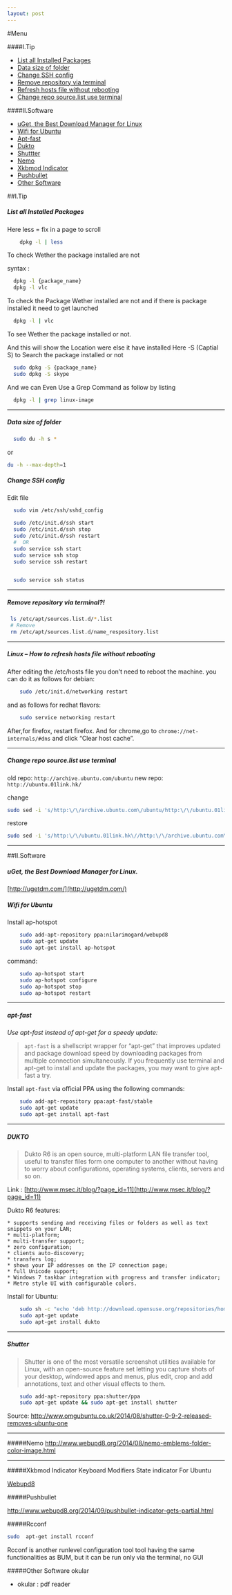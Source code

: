 ```yaml
---
layout: post
---
```


#Menu

####I.Tip

- [List all Installed Packages](#list-all-installed-packages)
- [Data size of folder](#data-size-of-folder)
- [Change SSH config](#change-ssh-config)
- [Remove repository via terminal](#remove-repository-via-terminal)
- [Refresh hosts file without rebooting](#linux--how-to-refresh-hosts-file-without-rebooting)
- [Change repo source.list use terminal](#change-repo-sourcelist-use-terminal)

####II.Software

- [uGet, the Best Download Manager for Linux](#uget-the-best-download-manager-for-linux)
- [Wifi for Ubuntu](#wifi-for-ubuntu)
- [Apt-fast](#apt-fast)
- [Dukto](#dukto)
- [Shuttter](#shutter)
- [Nemo](#nemo)
- [Xkbmod Indicator](#xkbmod-indicator)
- [Pushbullet](#pushbullet)
- [Other Software](#other-software)

##I.Tip

##### List all Installed Packages

Here less = fix in a page to scroll
```bash
	dpkg -l | less
```


To check Wether the package installed are not

syntax :

```bash
  dpkg -l {package_name}
  dpkg -l vlc
```


To check the Package Wether installed are not and if there is package installed it need to get launched

```bash
  dpkg -l | vlc
```

To see Wether the package installed or not.

And this will show the Location were else it have installed Here -S (Captial S) to Search the package installed or not

```bash
  sudo dpkg -S {package_name}
  sudo dpkg -S skype
```

And we can Even Use a Grep Command as follow by listing

```bash
  dpkg -l | grep linux-image
```

- - -

#####  Data size of folder

```bash
  sudo du -h s *
```
or

```bash
du -h --max-depth=1
```

##### Change SSH config
Edit file

```bash
  sudo vim /etc/ssh/sshd_config
```

```bash
  sudo /etc/init.d/ssh start
  sudo /etc/init.d/ssh stop
  sudo /etc/init.d/ssh restart
  #  OR
  sudo service ssh start
  sudo service ssh stop
  sudo service ssh restart


  sudo service ssh status
```

- - -

##### Remove repository via terminal?!

   ```bash
    ls /etc/apt/sources.list.d/*.list
    # Remove
    rm /etc/apt/sources.list.d/name_respository.list
   ```
- - -
##### Linux – How to refresh hosts file without rebooting

After editing the /etc/hosts file you don’t need to reboot the machine.
you can do it as follows for debian:

```bash
	sudo /etc/init.d/networking restart
```
and as follows for redhat flavors:

```bash
	sudo service networking restart
```
After,for firefox, restart firefox. And for chrome,go to `chrome://net-internals/#dns` and click “Clear host cache”.

- - -

##### Change repo source.list use terminal

old repo: `http://archive.ubuntu.com/ubuntu`
new repo: `http://ubuntu.01link.hk/`

change

```bash
sudo sed -i 's/http:\/\/archive.ubuntu.com\/ubuntu/http:\/\/ubuntu.01link.hk\//g' /etc/apt/sources.list
```

restore

```bash
sudo sed -i 's/http:\/\/ubuntu.01link.hk\//http:\/\/archive.ubuntu.com\/ubuntu/g' /etc/apt/sources.list
```
-----

##II.Software


##### uGet, the Best Download Manager for Linux.
[http://ugetdm.com/](http://ugetdm.com/)

##### Wifi for Ubuntu

Install ap-hotspot

```bash
    sudo add-apt-repository ppa:nilarimogard/webupd8
    sudo apt-get update
    sudo apt-get install ap-hotspot
```
command:

```bash
    sudo ap-hotspot start
    sudo ap-hotspot configure
    sudo ap-hotspot stop
    sudo ap-hotspot restart
```

- - -

##### apt-fast

*Use apt-fast instead of apt-get for a speedy update:*
>`apt-fast` is a shellscript wrapper for “apt-get” that improves updated and package download speed by downloading packages from multiple connection simultaneously.
If you frequently use terminal and apt-get to install and update the packages, you may want to give apt-fast a try.

Install `apt-fast` via official PPA using the following commands:

```bash
    sudo add-apt-repository ppa:apt-fast/stable
    sudo apt-get update
    sudo apt-get install apt-fast
```
- - -

##### DUKTO

> Dukto R6 is an open source, multi-platform LAN file transfer tool, useful to transfer files form one computer to another without having to worry about configurations, operating systems, clients, servers and so on.

Link : [http://www.msec.it/blog/?page_id=11](http://www.msec.it/blog/?page_id=11)

Dukto R6 features:

	* supports sending and receiving files or folders as well as text snippets on your LAN;
	* multi-platform;
	* multi-transfer support;
	* zero configuration;
	* clients auto-discovery;
	* transfers log;
	* shows your IP addresses on the IP connection page;
	* full Unicode support;
	* Windows 7 taskbar integration with progress and transfer indicator;
	* Metro style UI with configurable colors.

Install for Ubuntu:

```bash
    sudo sh -c "echo 'deb http://download.opensuse.org/repositories/home:/colomboem/xUbuntu_13.10/ /' >> /etc/apt/sources.list.d/dukto.list"
    sudo apt-get update
	sudo apt-get install dukto
```

- - -
##### Shutter
> Shutter is one of the most versatile screenshot utilities available for Linux, with an open-source feature set letting you capture shots of your desktop, windowed apps and menus, plus edit, crop and add annotations, text and other visual effects to them.

```bash
	sudo add-apt-repository ppa:shutter/ppa
	sudo apt-get update && sudo apt-get install shutter
```
Source: http://www.omgubuntu.co.uk/2014/08/shutter-0-9-2-released-removes-ubuntu-one

- - -

#####Nemo
http://www.webupd8.org/2014/08/nemo-emblems-folder-color-image.html

- - -

#####Xkbmod Indicator
Keyboard Modifiers State indicator For Ubuntu

[Webupd8](http://www.webupd8.org/2014/09/keyboard-modifiers-state-indicator-for.html)

#####Pushbullet

http://www.webupd8.org/2014/09/pushbullet-indicator-gets-partial.html

#####Rcconf

```bash
sudo  apt-get install rcconf
```

Rcconf is another runlevel configuration tool tool having the same functionalities as BUM, but it can be run only via the terminal, no GUI

#####Other Software
okular

+ okular : pdf reader